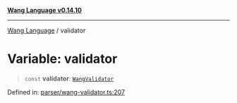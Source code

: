 [**Wang Language v0.14.10**](../README.md)

***

[Wang Language](../globals.md) / validator

# Variable: validator

> `const` **validator**: [`WangValidator`](../classes/WangValidator.md)

Defined in: [parser/wang-validator.ts:207](https://github.com/artpar/wang/blob/914dd143e8b6182e76382164a1f196c5d1006f9d/src/parser/wang-validator.ts#L207)
